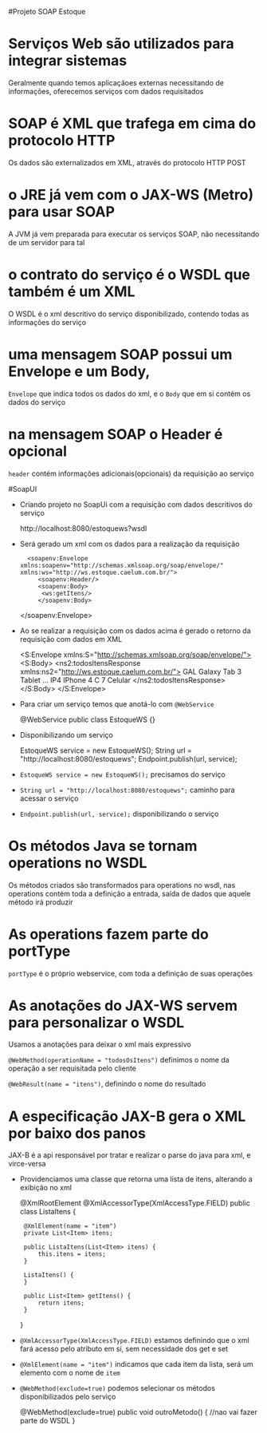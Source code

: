 #Projeto SOAP Estoque

<h1>Serviços Web são utilizados para integrar sistemas</h1>

Geralmente quando temos aplicaçãoes externas necessitando de informações, oferecemos serviços com dados requisitados

<h1>SOAP é XML que trafega em cima do protocolo HTTP</h1>

Os dados são externalizados em XML, através do protocolo HTTP POST 

<h1>o JRE já vem com o JAX-WS (Metro) para usar SOAP</h1>

A JVM já vem preparada para executar os serviços SOAP, não necessitando de um servidor para tal

<h1>o contrato do serviço é o WSDL que também é um XML</h1>

O WSDL é o xml descritivo do serviço disponibilizado, contendo todas as informações do serviço

<h1>uma mensagem SOAP possui um Envelope e um Body,</h1>

`Envelope` que indica todos os dados do xml, e o `Body` que em si contém os dados do serviço

<h1>na mensagem SOAP o Header é opcional</h1>

`header` contém informações adicionais(opcionais) da requisição ao serviço

#SoapUI
* Criando projeto no SoapUi com a requisição com dados descritivos do serviço

	http://localhost:8080/estoquews?wsdl
	
* Será gerado um xml com os dados para a realização da requisição

		<soapenv:Envelope xmlns:soapenv="http://schemas.xmlsoap.org/soap/envelope/" xmlns:ws="http://ws.estoque.caelum.com.br/">
		   <soapenv:Header/>
		   <soapenv:Body>
		    <ws:getItens/>
		   </soapenv:Body>
	</soapenv:Envelope>
	
* Ao se realizar a requisição com os dados acima é gerado o retorno da requisição com dados em XML

	<S:Envelope xmlns:S="http://schemas.xmlsoap.org/soap/envelope/">
	   <S:Body>
	      <ns2:todosItensResponse xmlns:ns2="http://ws.estoque.caelum.com.br/">
	         <return>
	            <codigo>GAL</codigo>
	            <nome>Galaxy Tab</nome>
	            <quantidade>3</quantidade>
	            <tipo>Tablet</tipo>
	         </return>
	         ...
	         <return>
	            <codigo>IP4</codigo>
	            <nome>IPhone 4 C</nome>
	            <quantidade>7</quantidade>
	            <tipo>Celular</tipo>
	         </return>
	      </ns2:todosItensResponse>
	   </S:Body>
	</S:Envelope>
	
* Para criar um serviço temos que anotá-lo com `@WebService`

	@WebService
	public class EstoqueWS {}
	
* Disponibilizando um serviço

	EstoqueWS service = new EstoqueWS();
	String url = "http://localhost:8080/estoquews";
	Endpoint.publish(url, service);

* `EstoqueWS service = new EstoqueWS();` precisamos do serviço
* `String url = "http://localhost:8080/estoquews";` caminho para acessar o serviço
* `Endpoint.publish(url, service);` disponibilizando o serviço

<h1>Os métodos Java se tornam operations no WSDL</h1>

Os métodos criados são transformados para operations no wsdl, nas operations contém toda a definição a entrada, saída de dados que aquele método irá produzir

<h1>As operations fazem parte do portType</h1>

`portType` é o próprio webservice, com toda a definição de suas operações

<h1>As anotações do JAX-WS servem para personalizar o WSDL</h1>

Usamos a anotações para deixar o xml mais expressivo

`@WebMethod(operationName = "todosOsItens")` definimos o nome da operação a ser requisitada pelo cliente

`@WebResult(name = "itens")`, definindo o nome do resultado

<h1>A especificação JAX-B gera o XML por baixo dos panos</h1>

 JAX-B é a api responsável por tratar e realizar o parse do java para xml, e virce-versa
 
 * Providenciamos uma classe que retorna uma lista de itens, alterando a exibição no xml

	@XmlRootElement
	@XmlAccessorType(XmlAccessType.FIELD)
	public class ListaItens {
	
		@XmlElement(name = "item")
		private List<Item> itens;
	
		public ListaItens(List<Item> itens) {
			this.itens = itens;
		}
	
		ListaItens() {
		}
	
		public List<Item> getItens() {
			return itens;
		}
	
	}
	
* `@XmlAccessorType(XmlAccessType.FIELD)` estamos definindo que o xml fará acesso pelo atributo em sí, sem necessidade dos get e set
* `@XmlElement(name = "item")` indicamos que cada item da lista, será um elemento com o nome de `item`

* `@WebMethod(exclude=true)` podemos selecionar os métodos disponibilizados pelo serviço

	@WebMethod(exclude=true)
	public void outroMetodo() { 
	    //nao vai fazer parte do WSDL
	}